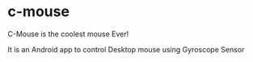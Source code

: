 # c-mouse
C-Mouse is the coolest mouse Ever!

It is an Android app to control Desktop mouse using Gyroscope Sensor
